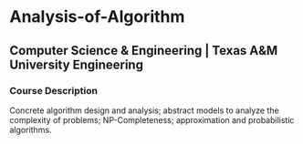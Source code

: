 # Analysis-of-Algorithm
## Computer Science & Engineering | Texas A&M University Engineering 
 
### Course Description 
Concrete algorithm design and analysis; abstract models to analyze the complexity of problems; NP-Completeness; approximation and probabilistic algorithms. 
